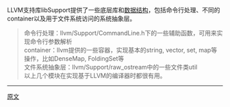 
LLVM支持库libSupport提供了一些底层库和[数据结构](https://releases.llvm.org/15.0.0/docs/ProgrammersManual.html)，包括命令行处理、不同的container以及用于文件系统访问的系统抽象层。  

> 命令行处理：llvm/Support/CommandLine.h下的一些辅助函数，可用来实现命令行参数解析  
> container：llvm提供的一些容器，实现基本的string, vector, set, map等操作，比如DenseMap, FoldingSet等  
> 文件系统抽象层：llvm/Support/raw_ostream中的一些文件类util  
> 以上几个模块在实现基于LLVM的编译器时都很有用。  

---------------------    

[原文](https://releases.llvm.org/15.0.0/tools/clang/docs/InternalsManual.html#llvm-support-library)
